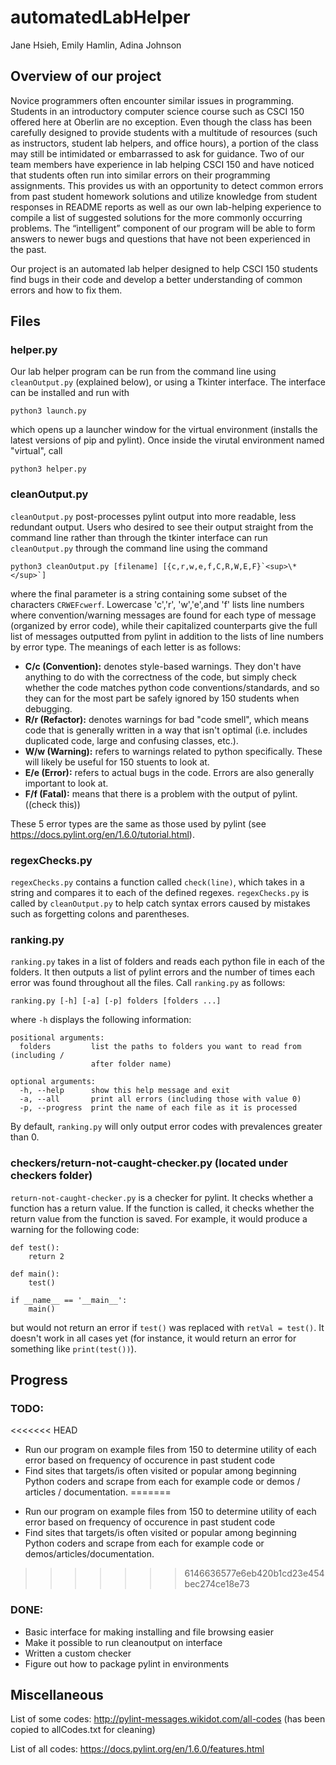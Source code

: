 # automatedLabHelper
Jane Hsieh, Emily Hamlin, Adina Johnson

## Overview of our project
Novice programmers often encounter similar issues in programming. Students in an introductory computer science course such as CSCI 150 offered here at Oberlin are no exception. Even though the class has been carefully designed to provide students with a multitude of resources (such as instructors, student lab helpers, and office hours), a portion of the class may still be intimidated or embarrassed to ask for guidance. Two of our team members have experience in lab helping CSCI 150 and have noticed that students often run into similar errors on their programming assignments. This provides us with an opportunity to detect common errors from past student homework solutions and utilize knowledge from student responses in README reports as well as our own lab-helping experience to compile a list of suggested solutions for the more commonly occurring problems. The “intelligent” component of our program will be able to form answers to newer bugs and questions that have not been experienced in the past.

Our project is an automated lab helper designed to help CSCI 150 students find bugs in their code and develop a better understanding of common errors and how to fix them.

## Files

### helper.py
Our lab helper program can be run from the command line using `cleanOutput.py` (explained below), or using a Tkinter interface. The interface can be installed and run with

```
python3 launch.py
```
which opens up a launcher window for the virtual environment (installs the latest versions of pip and pylint). Once inside the virutal environment named "virtual", call
```
python3 helper.py
```


### cleanOutput.py
`cleanOutput.py` post-processes pylint output into more readable, less redundant output. Users who desired to see their output straight from the command line rather than through the tkinter interface can run `cleanOutput.py` through the command line using the command

```
python3 cleanOutput.py [filename] [{c,r,w,e,f,C,R,W,E,F}`<sup>\*</sup>`]
```

where the final parameter is a string containing some subset of the characters `CRWEFcwerf`. Lowercase 'c','r', 'w','e',and 'f' lists line numbers where convention/warning messages are found for each type of message (organized by error code), while their capitalized counterparts give the full list of messages outputted from pylint in addition to the lists of line numbers by error type. The meanings of each letter is as follows:

* **C/c (Convention):**  denotes style-based warnings. They don't have anything to do with the correctness of the code, but simply check whether the code matches python code conventions/standards, and so they can for the most part be safely ignored by 150 students when debugging.
* **R/r (Refactor):** denotes warnings for bad "code smell", which means code that is generally written in a way that isn't optimal (i.e. includes duplicated code, large and confusing classes, etc.).
* **W/w (Warning):** refers to warnings related to python specifically. These will likely be useful for 150 stuents to look at.
* **E/e (Error):** refers to actual bugs in the code. Errors are also generally important to look at.
* **F/f (Fatal):** means that there is a problem with the output of pylint. ((check this))

These 5 error types are the same as those used by pylint (see https://docs.pylint.org/en/1.6.0/tutorial.html).

### regexChecks.py
`regexChecks.py` contains a function called `check(line)`, which takes in a string and compares it to each of the defined regexes. `regexChecks.py` is called by `cleanOutput.py` to help catch syntax errors caused by mistakes such as forgetting colons and parentheses.

### ranking.py

`ranking.py` takes in a list of folders and reads each python file in each of the folders. It then outputs a list of pylint errors and the number of times each error was found throughout all the files. Call `ranking.py` as follows:

```
ranking.py [-h] [-a] [-p] folders [folders ...]
```
where `-h` displays the following information:
```
positional arguments:
  folders         list the paths to folders you want to read from (including /
                  after folder name)

optional arguments:
  -h, --help      show this help message and exit
  -a, --all       print all errors (including those with value 0)
  -p, --progress  print the name of each file as it is processed
```

By default, `ranking.py` will only output error codes with prevalences greater than 0.

### checkers/return-not-caught-checker.py (located under checkers folder)

`return-not-caught-checker.py` is a checker for pylint. It checks whether a function has a return value. If the function is called, it checks whether the return value from the function is saved. For example, it would produce a warning for the following code:

```python3
def test():
    return 2

def main():
    test()

if __name__ == '__main__':
    main()
```

but would not return an error if `test()` was replaced with `retVal = test()`. It doesn't work in all cases yet (for instance, it would return an error for something like `print(test())`).

## Progress

### TODO:
<<<<<<< HEAD
- Run our program on example files from 150 to determine utility of each error based on frequency of occurence in past student code
- Find sites that targets/is often visited or popular among beginning Python coders and scrape from each for example code or demos / articles / documentation.
=======
* Run our program on example files from 150 to determine utility of each error based on frequency of occurence in past student code
* Find sites that targets/is often visited or popular among beginning Python coders and scrape from each for example code or demos/articles/documentation.
>>>>>>> 6146636577e6eb420b1cd23e454bec274ce18e73

### DONE:
* Basic interface for making installing and file browsing easier
* Make it possible to run cleanoutput on interface
* Written a custom checker
* Figure out how to package pylint in environments

## Miscellaneous

List of some codes: http://pylint-messages.wikidot.com/all-codes (has been copied to allCodes.txt for cleaning)

List of all codes: https://docs.pylint.org/en/1.6.0/features.html
